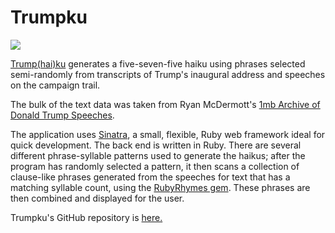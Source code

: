 # Trumpku

<a href="http://www.trumpku.net/" target="_blank"><img src="../data/images/fb_image.PNG" /></a>

<a href="http://www.trumpku.net/" target="_blank">Trump(hai)ku</a> generates a five-seven-five haiku using phrases selected semi-randomly from transcripts of Trump's inaugural address and speeches on the campaign trail.

The bulk of the text data was taken from Ryan McDermott's <a target="_blank" href="https://github.com/ryanmcdermott/trump-speeches">1mb Archive of Donald Trump Speeches</a>.

The application uses <a target="_blank" href="http://www.sinatrarb.com/">Sinatra</a>, a small, flexible, Ruby web framework ideal for quick development.  The back end is written in Ruby.  There are several different phrase-syllable patterns used to generate the haikus; after the program has randomly selected a pattern, it then scans a collection of clause-like phrases generated from the speeches for text that has a matching syllable count, using the <a href="https://github.com/vshulman/RubyRhymes" target="_blank">RubyRhymes gem</a>.  These phrases are then combined and displayed for the user.

Trumpku's GitHub repository is <a target="_blank" href="https://github.com/p-reznick/trumpku">here.</a>
